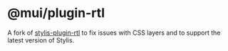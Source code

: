 # @mui/plugin-rtl

A fork of [stylis-plugin-rtl](https://github.com/styled-components/stylis-plugin-rtl) to fix issues with CSS layers and to support the latest version of Stylis.
